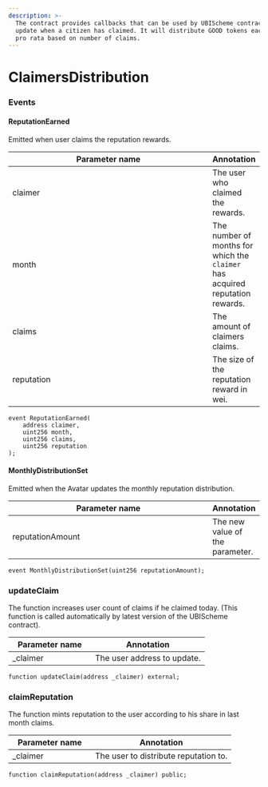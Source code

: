```yaml
---
description: >-
  The contract provides callbacks that can be used by UBIScheme contract to
  update when a citizen has claimed. It will distribute GOOD tokens each month
  pro rata based on number of claims.
---
```


# ClaimersDistribution

### Events

#### ReputationEarned

Emitted when user claims the reputation rewards.

<table><thead><tr><th width="389.63805195347794">Parameter name</th><th>Annotation</th></tr></thead><tbody><tr><td>claimer</td><td>The user who claimed the rewards.</td></tr><tr><td>month</td><td>The number of months for which the <code>claimer</code> has acquired reputation rewards.</td></tr><tr><td>claims</td><td>The amount of claimers claims.</td></tr><tr><td>reputation</td><td>The size of the reputation reward in wei.</td></tr></tbody></table>

```
event ReputationEarned(
    address claimer,
    uint256 month,
    uint256 claims,
    uint256 reputation
);
```

#### MonthlyDistributionSet

Emitted when the Avatar updates the monthly reputation distribution.

<table><thead><tr><th width="389.63805195347794">Parameter name</th><th>Annotation</th></tr></thead><tbody><tr><td>reputationAmount</td><td>The new value of the parameter.</td></tr></tbody></table>

```
event MonthlyDistributionSet(uint256 reputationAmount);
```

### updateClaim

The function increases user count of claims if he claimed today. (This function is called automatically by latest version of the UBIScheme contract).

<table><thead><tr><th width="150">Parameter name</th><th>Annotation</th></tr></thead><tbody><tr><td>_claimer</td><td>The user address to update.</td></tr></tbody></table>

```
function updateClaim(address _claimer) external;
```

### claimReputation

The function mints reputation to the user according to his share in last month claims.

<table><thead><tr><th width="150">Parameter name</th><th>Annotation</th></tr></thead><tbody><tr><td>_claimer</td><td>The user to distribute reputation to.</td></tr></tbody></table>

```
function claimReputation(address _claimer) public;
```
